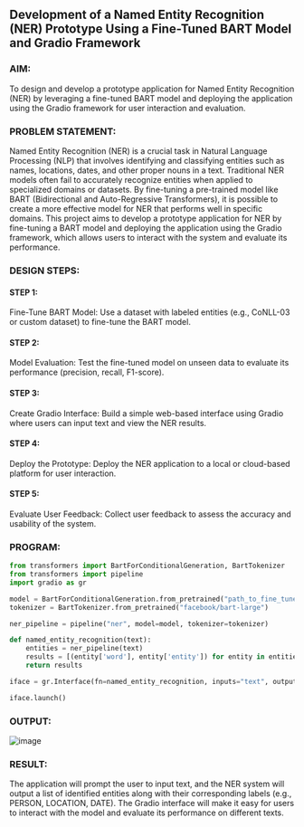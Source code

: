 ## Development of a Named Entity Recognition (NER) Prototype Using a Fine-Tuned BART Model and Gradio Framework

### AIM:
To design and develop a prototype application for Named Entity Recognition (NER) by leveraging a fine-tuned BART model and deploying the application using the Gradio framework for user interaction and evaluation.

### PROBLEM STATEMENT:
Named Entity Recognition (NER) is a crucial task in Natural Language Processing (NLP) that involves identifying and classifying entities such as names, locations, dates, and other proper nouns in a text. Traditional NER models often fail to accurately recognize entities when applied to specialized domains or datasets. By fine-tuning a pre-trained model like BART (Bidirectional and Auto-Regressive Transformers), it is possible to create a more effective model for NER that performs well in specific domains. This project aims to develop a prototype application for NER by fine-tuning a BART model and deploying the application using the Gradio framework, which allows users to interact with the system and evaluate its performance.

### DESIGN STEPS:

#### STEP 1:
Fine-Tune BART Model: Use a dataset with labeled entities (e.g., CoNLL-03 or custom dataset) to fine-tune the BART model.

#### STEP 2:
Model Evaluation: Test the fine-tuned model on unseen data to evaluate its performance (precision, recall, F1-score).

#### STEP 3:
Create Gradio Interface: Build a simple web-based interface using Gradio where users can input text and view the NER results.

#### STEP 4:
Deploy the Prototype: Deploy the NER application to a local or cloud-based platform for user interaction.

#### STEP 5:
Evaluate User Feedback: Collect user feedback to assess the accuracy and usability of the system.

### PROGRAM:
```py
from transformers import BartForConditionalGeneration, BartTokenizer
from transformers import pipeline
import gradio as gr

model = BartForConditionalGeneration.from_pretrained("path_to_fine_tuned_model")
tokenizer = BartTokenizer.from_pretrained("facebook/bart-large")

ner_pipeline = pipeline("ner", model=model, tokenizer=tokenizer)

def named_entity_recognition(text):
    entities = ner_pipeline(text)
    results = [(entity['word'], entity['entity']) for entity in entities]
    return results

iface = gr.Interface(fn=named_entity_recognition, inputs="text", outputs="json")

iface.launch()

```

### OUTPUT:

![image](https://github.com/user-attachments/assets/8d9dee95-d108-41e5-9f92-e8c8c368c272)


### RESULT:

The application will prompt the user to input text, and the NER system will output a list of identified entities along with their corresponding labels (e.g., PERSON, LOCATION, DATE). The Gradio interface will make it easy for users to interact with the model and evaluate its performance on different texts.

